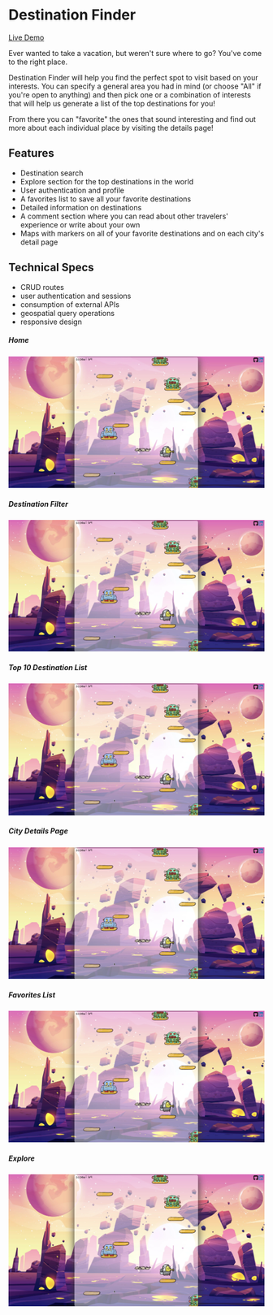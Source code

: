 # Destination Finder

[Live Demo](https://heroku-link)

Ever wanted to take a vacation, but weren't sure where to go? You've come to the right place.

Destination Finder will help you find the perfect spot to visit based on your interests. You can specify a general area you had in mind (or choose "All" if you're open to anything) and then pick one or a combination of interests that will help us generate a list of the top destinations for you!

From there you can "favorite" the ones that sound interesting and find out more about each individual place by visiting the details page!

## Features 
* Destination search
* Explore section for the top destinations in the world
* User authentication and profile
* A favorites list to save all your favorite destinations
* Detailed information on destinations
* A comment section where you can read about other travelers' experience or write about your own
* Maps with markers on all of your favorite destinations and on each city's detail page

## Technical Specs
* CRUD routes
* user authentication and sessions
* consumption of external APIs
* geospatial query operations
* responsive design

##### Home 
![main page](https://github.com/ariannavalle/Infinity-Jump/blob/master/images/gameplay-00.png)

##### Destination Filter 
![filter](https://github.com/ariannavalle/Infinity-Jump/blob/master/images/gameplay-00.png)

##### Top 10 Destination List
![top 10](https://github.com/ariannavalle/Infinity-Jump/blob/master/images/gameplay-00.png)

##### City Details Page
![details](https://github.com/ariannavalle/Infinity-Jump/blob/master/images/gameplay-00.png)

##### Favorites List
![favorites](https://github.com/ariannavalle/Infinity-Jump/blob/master/images/gameplay-00.png)

##### Explore 
![explore](https://github.com/ariannavalle/Infinity-Jump/blob/master/images/gameplay-00.png)
